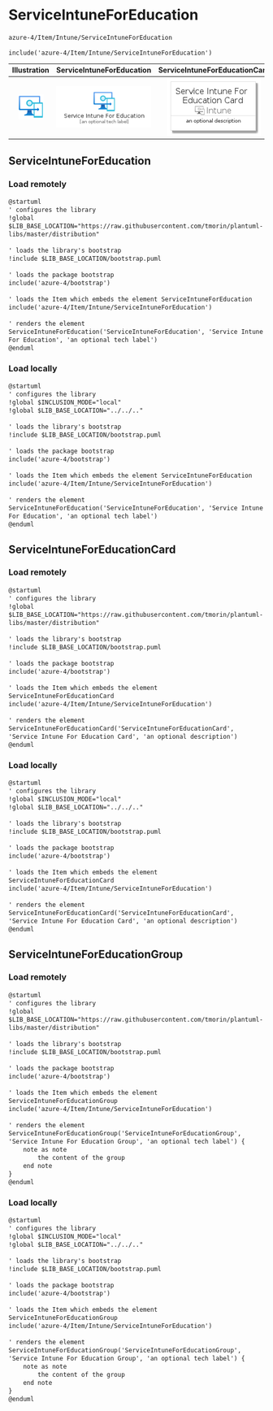 # ServiceIntuneForEducation


```text
azure-4/Item/Intune/ServiceIntuneForEducation
```

```text
include('azure-4/Item/Intune/ServiceIntuneForEducation')
```



| Illustration | ServiceIntuneForEducation | ServiceIntuneForEducationCard | ServiceIntuneForEducationGroup |
| :---: | :---: | :---: | :---: |
| ![illustration for Illustration](../../../azure-4/Item/Intune/ServiceIntuneForEducation.png) | ![illustration for ServiceIntuneForEducation](../../../azure-4/Item/Intune/ServiceIntuneForEducation.Local.png) | ![illustration for ServiceIntuneForEducationCard](../../../azure-4/Item/Intune/ServiceIntuneForEducationCard.Local.png) | ![illustration for ServiceIntuneForEducationGroup](../../../azure-4/Item/Intune/ServiceIntuneForEducationGroup.Local.png) |




## ServiceIntuneForEducation

### Load remotely
```plantuml
@startuml
' configures the library
!global $LIB_BASE_LOCATION="https://raw.githubusercontent.com/tmorin/plantuml-libs/master/distribution"

' loads the library's bootstrap
!include $LIB_BASE_LOCATION/bootstrap.puml

' loads the package bootstrap
include('azure-4/bootstrap')

' loads the Item which embeds the element ServiceIntuneForEducation
include('azure-4/Item/Intune/ServiceIntuneForEducation')

' renders the element
ServiceIntuneForEducation('ServiceIntuneForEducation', 'Service Intune For Education', 'an optional tech label')
@enduml
```

### Load locally
```plantuml
@startuml
' configures the library
!global $INCLUSION_MODE="local"
!global $LIB_BASE_LOCATION="../../.."

' loads the library's bootstrap
!include $LIB_BASE_LOCATION/bootstrap.puml

' loads the package bootstrap
include('azure-4/bootstrap')

' loads the Item which embeds the element ServiceIntuneForEducation
include('azure-4/Item/Intune/ServiceIntuneForEducation')

' renders the element
ServiceIntuneForEducation('ServiceIntuneForEducation', 'Service Intune For Education', 'an optional tech label')
@enduml
```

## ServiceIntuneForEducationCard

### Load remotely
```plantuml
@startuml
' configures the library
!global $LIB_BASE_LOCATION="https://raw.githubusercontent.com/tmorin/plantuml-libs/master/distribution"

' loads the library's bootstrap
!include $LIB_BASE_LOCATION/bootstrap.puml

' loads the package bootstrap
include('azure-4/bootstrap')

' loads the Item which embeds the element ServiceIntuneForEducationCard
include('azure-4/Item/Intune/ServiceIntuneForEducation')

' renders the element
ServiceIntuneForEducationCard('ServiceIntuneForEducationCard', 'Service Intune For Education Card', 'an optional description')
@enduml
```

### Load locally
```plantuml
@startuml
' configures the library
!global $INCLUSION_MODE="local"
!global $LIB_BASE_LOCATION="../../.."

' loads the library's bootstrap
!include $LIB_BASE_LOCATION/bootstrap.puml

' loads the package bootstrap
include('azure-4/bootstrap')

' loads the Item which embeds the element ServiceIntuneForEducationCard
include('azure-4/Item/Intune/ServiceIntuneForEducation')

' renders the element
ServiceIntuneForEducationCard('ServiceIntuneForEducationCard', 'Service Intune For Education Card', 'an optional description')
@enduml
```

## ServiceIntuneForEducationGroup

### Load remotely
```plantuml
@startuml
' configures the library
!global $LIB_BASE_LOCATION="https://raw.githubusercontent.com/tmorin/plantuml-libs/master/distribution"

' loads the library's bootstrap
!include $LIB_BASE_LOCATION/bootstrap.puml

' loads the package bootstrap
include('azure-4/bootstrap')

' loads the Item which embeds the element ServiceIntuneForEducationGroup
include('azure-4/Item/Intune/ServiceIntuneForEducation')

' renders the element
ServiceIntuneForEducationGroup('ServiceIntuneForEducationGroup', 'Service Intune For Education Group', 'an optional tech label') {
    note as note
        the content of the group
    end note
}
@enduml
```

### Load locally
```plantuml
@startuml
' configures the library
!global $INCLUSION_MODE="local"
!global $LIB_BASE_LOCATION="../../.."

' loads the library's bootstrap
!include $LIB_BASE_LOCATION/bootstrap.puml

' loads the package bootstrap
include('azure-4/bootstrap')

' loads the Item which embeds the element ServiceIntuneForEducationGroup
include('azure-4/Item/Intune/ServiceIntuneForEducation')

' renders the element
ServiceIntuneForEducationGroup('ServiceIntuneForEducationGroup', 'Service Intune For Education Group', 'an optional tech label') {
    note as note
        the content of the group
    end note
}
@enduml
```

